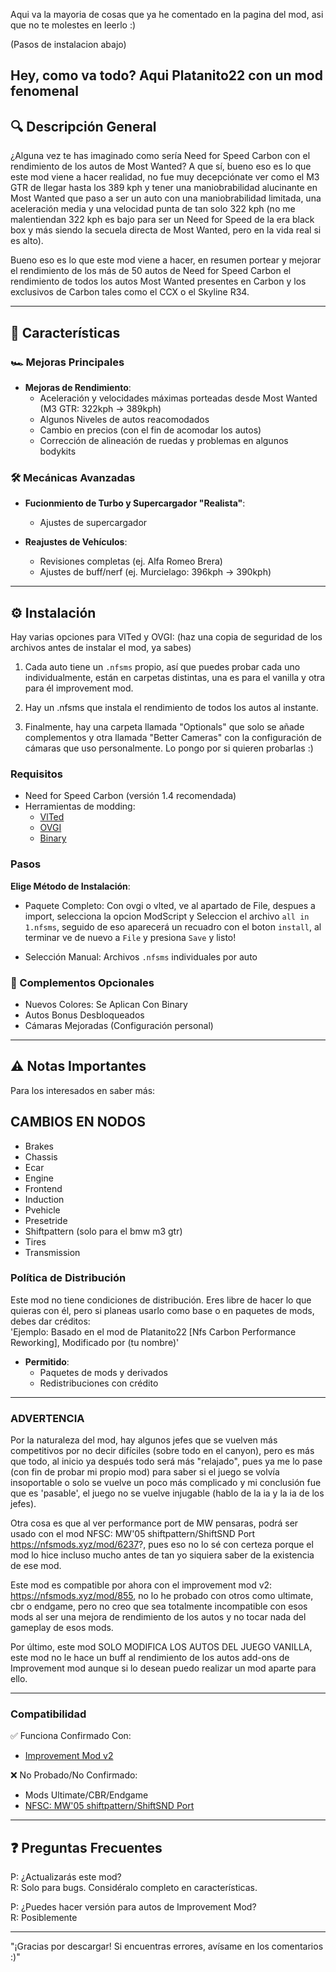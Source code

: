 ﻿Aqui va la mayoria de cosas que ya he comentado en la pagina del mod, asi que no te molestes en leerlo :)

(Pasos de instalacion abajo)

Hey, como va todo? Aqui Platanito22 con un mod fenomenal 
---

## 🔍 Descripción General  

¿Alguna vez te has imaginado como sería Need for Speed Carbon con el rendimiento de los autos de Most Wanted? A que sí, bueno eso es lo que
este mod viene a hacer realidad, no fue muy decepciónate ver como el M3 GTR de llegar hasta los 389 kph y tener una maniobrabilidad alucinante
en Most Wanted que paso a ser un auto con una maniobrabilidad limitada, una aceleración media y una velocidad punta de tan solo 322 kph 
(no me malentiendan 322 kph es bajo para ser un Need for Speed de la era black box y más siendo la secuela directa de Most Wanted, 
pero en la vida real si es alto).

Bueno eso es lo que este mod viene a hacer, en resumen portear y mejorar el rendimiento de los más de 50 autos de Need for Speed Carbon
el rendimiento de todos los autos Most Wanted presentes en Carbon y los exclusivos de Carbon tales como el CCX o el Skyline R34. 

---

## 🚀 Características  

### 🏎️ Mejoras Principales  

- **Mejoras de Rendimiento**:  
  - Aceleración y velocidades máximas porteadas desde Most Wanted (M3 GTR: 322kph → 389kph)  
  - Algunos Niveles de autos reacomodados
  - Cambio en precios (con el fin de acomodar los autos)
  - Corrección de alineación de ruedas y problemas en algunos bodykits   

### 🛠️ Mecánicas Avanzadas  

- **Fucionmiento de Turbo y Supercargador "Realista"**:  
  - Ajustes de supercargador  

- **Reajustes de Vehículos**:  
  - Revisiones completas (ej. Alfa Romeo Brera)  
  - Ajustes de buff/nerf (ej. Murcielago: 396kph → 390kph)

---

## ⚙️ Instalación  

Hay varias opciones para VlTed y OVGI:
(haz una copia de seguridad de los archivos antes de instalar el mod, ya sabes)

1. Cada auto tiene un `.nfsms` propio, así que puedes probar cada uno individualmente, están en carpetas distintas, una es para el vanilla y otra para él
improvement mod.

2. Hay un .nfsms que instala el rendimiento de todos los autos al instante.

3. Finalmente, hay una carpeta llamada "Optionals" que solo se añade complementos y otra llamada "Better Cameras" con la configuración de cámaras que uso
personalmente. Lo pongo por si quieren probarlas :)

### Requisitos  

- Need for Speed Carbon (versión 1.4 recomendada)  
- Herramientas de modding:  
  - [VlTed](https://nfs-tools.blogspot.com/2019/02/nfs-vlted-v46-released.html)  
  - [OVGI](https://nfsmods.xyz/mod/5290)
  - [Binary](https://nfsmods.xyz/mod/1638) 

### Pasos  
 
   **Elige Método de Instalación**:  
   - Paquete Completo: Con ovgi o vlted, ve al apartado de File, despues a import, selecciona la opcion ModScript y Seleccion el archivo `all in 1.nfsms`,
   seguido de eso aparecerá un recuadro con el boton `install`, al terminar ve de nuevo a `File` y presiona `Save` y listo!

   - Selección Manual: Archivos `.nfsms` individuales por auto
  
### 🎨 Complementos Opcionales  

  - Nuevos Colores: Se Aplican Con Binary   
  - Autos Bonus Desbloqueados  
  - Cámaras Mejoradas (Configuración personal)    

---

## ⚠️ Notas Importantes  

Para los interesados en saber más:

<!-- Bien, Hablando del apartado de [Funcionamiento "Realista" De Turbos y Supercargadores] pues si como en los turbos en la vida real este mod
viene a replicarlos trayendo consigo el famoso y tenebroso [Turbo-Lag], pero no es tanto como te lo estás imaginando, ósea, no tarda 5 días hábiles
en cargar el turbo como si pasa en la vida real, es más gameplay friendly, ósea el efecto final que quería lograr trayendo el turbo lag no es el tiempo
que se toma en cargar el turbo si no la patada que da el turbo al estar al 100% de funcionamiento, si quieres saber de qué me guie para replicarlo 
aquí te dejo un link a un video de YouTube de un dyno con métricas [https://youtu.be/NxL3luSwLL0?si=YlBJ-cxv9e2cjYlB], como pudieron apreciar si vieron
el video, el funcionamiento del turbo lag es similar con este mod, el turbo se activa a cierto régimen de revoluciones (cada auto tiene uno propio)
y la patada del turbo es notoria cuando llega al 100% de uso, puede ver el funcionamiento con un hud de https://nfsmods.xyz/mod/1903 o usar
el que yo ocupo https://nfsmods.xyz/mod/6169, pero es eso a lo que me refiero con turbo lag y por si quieres saber el Supercharger no tiene turbolag,
pero no está roto. -->

## CAMBIOS EN NODOS

- Brakes
- Chassis
- Ecar
- Engine
- Frontend
- Induction
- Pvehicle
- Presetride
- Shiftpattern (solo para el bmw m3 gtr)
- Tires
- Transmission

### Política de Distribución  

Este mod no tiene condiciones de distribución. Eres libre de hacer lo que quieras con él, pero si planeas usarlo como base o en paquetes de mods, debes dar créditos:  
'Ejemplo: Basado en el mod de Platanito22 [Nfs Carbon Performance Reworking], Modificado por (tu nombre)'  

- **Permitido**:  
  - Paquetes de mods y derivados  
  - Redistribuciones con crédito  

---

### ADVERTENCIA  

Por la naturaleza del mod, hay algunos jefes que se vuelven más competitivos por no decir difíciles (sobre todo en el canyon),
pero es más que todo, al inicio ya después todo será más "relajado", pues ya me lo pase (con fin de probar mi propio mod) para saber si el juego
se volvía insoportable o solo se vuelve un poco más complicado y mi conclusión fue que es 'pasable', el juego no se vuelve injugable (hablo de la ia y
la ia de los jefes).

Otra cosa es que al ver performance port de MW pensaras, podrá ser usado con el mod NFSC: MW'05 shiftpattern/ShiftSND Port https://nfsmods.xyz/mod/6237?, pues
eso no lo sé con certeza porque el mod lo hice incluso mucho antes de tan yo siquiera saber de la existencia de ese mod.

Este mod es compatible por ahora con el improvement mod v2: https://nfsmods.xyz/mod/855, no lo he probado con otros como ultimate, cbr o endgame,
pero no creo que sea totalmente incompatible con esos mods al ser una mejora de rendimiento de los autos y no tocar nada del gameplay de esos mods.

Por último, este mod SOLO MODIFICA LOS AUTOS DEL JUEGO VANILLA, este mod no le hace un buff al rendimiento de los autos add-ons de Improvement mod
aunque si lo desean puedo realizar un mod aparte para ello. 

---

### Compatibilidad  

✅ Funciona Confirmado Con:  

- [Improvement Mod v2](https://nfsmods.xyz/mod/855)  

❌ No Probado/No Confirmado:  

- Mods Ultimate/CBR/Endgame  
- [NFSC: MW'05 shiftpattern/ShiftSND Port](https://nfsmods.xyz/mod/6237)  

---

## ❓ Preguntas Frecuentes  

P: ¿Actualizarás este mod?  
R: Solo para bugs. Considéralo completo en características.  

P: ¿Puedes hacer versión para autos de Improvement Mod?  
R: Posiblemente  

---

"¡Gracias por descargar! Si encuentras errores, avísame en los comentarios :)"
